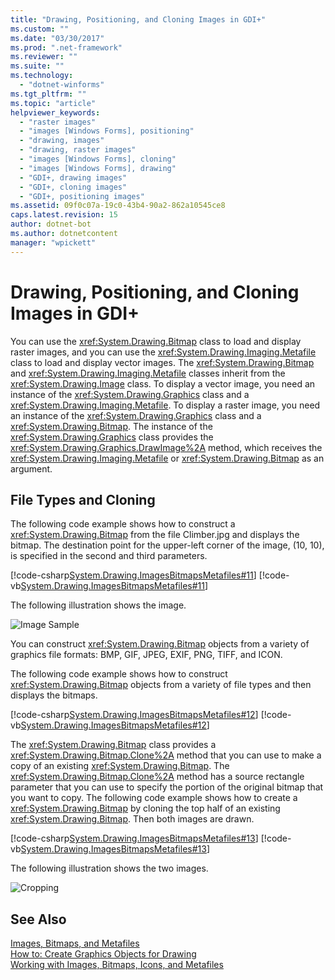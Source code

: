 ```yaml
---
title: "Drawing, Positioning, and Cloning Images in GDI+"
ms.custom: ""
ms.date: "03/30/2017"
ms.prod: ".net-framework"
ms.reviewer: ""
ms.suite: ""
ms.technology: 
  - "dotnet-winforms"
ms.tgt_pltfrm: ""
ms.topic: "article"
helpviewer_keywords: 
  - "raster images"
  - "images [Windows Forms], positioning"
  - "drawing, images"
  - "drawing, raster images"
  - "images [Windows Forms], cloning"
  - "images [Windows Forms], drawing"
  - "GDI+, drawing images"
  - "GDI+, cloning images"
  - "GDI+, positioning images"
ms.assetid: 09f0c07a-19c0-43b4-90a2-862a10545ce8
caps.latest.revision: 15
author: dotnet-bot
ms.author: dotnetcontent
manager: "wpickett"
---
```

# Drawing, Positioning, and Cloning Images in GDI+
You can use the <xref:System.Drawing.Bitmap> class to load and display raster images, and you can use the <xref:System.Drawing.Imaging.Metafile> class to load and display vector images. The <xref:System.Drawing.Bitmap> and <xref:System.Drawing.Imaging.Metafile> classes inherit from the <xref:System.Drawing.Image> class. To display a vector image, you need an instance of the <xref:System.Drawing.Graphics> class and a <xref:System.Drawing.Imaging.Metafile>. To display a raster image, you need an instance of the <xref:System.Drawing.Graphics> class and a <xref:System.Drawing.Bitmap>. The instance of the <xref:System.Drawing.Graphics> class provides the <xref:System.Drawing.Graphics.DrawImage%2A> method, which receives the <xref:System.Drawing.Imaging.Metafile> or <xref:System.Drawing.Bitmap> as an argument.  
  
## File Types and Cloning  
 The following code example shows how to construct a <xref:System.Drawing.Bitmap> from the file Climber.jpg and displays the bitmap. The destination point for the upper-left corner of the image, (10, 10), is specified in the second and third parameters.  
  
 [!code-csharp[System.Drawing.ImagesBitmapsMetafiles#11](../../../../samples/snippets/csharp/VS_Snippets_Winforms/System.Drawing.ImagesBitmapsMetafiles/CS/Class1.cs#11)]
 [!code-vb[System.Drawing.ImagesBitmapsMetafiles#11](../../../../samples/snippets/visualbasic/VS_Snippets_Winforms/System.Drawing.ImagesBitmapsMetafiles/VB/Class1.vb#11)]  
  
 The following illustration shows the image.  
  
 ![Image Sample](../../../../docs/framework/winforms/advanced/media/aboutgdip03-art04.gif "AboutGdip03_Art04")  
  
 You can construct <xref:System.Drawing.Bitmap> objects from a variety of graphics file formats: BMP, GIF, JPEG, EXIF, PNG, TIFF, and ICON.  
  
 The following code example shows how to construct <xref:System.Drawing.Bitmap> objects from a variety of file types and then displays the bitmaps.  
  
 [!code-csharp[System.Drawing.ImagesBitmapsMetafiles#12](../../../../samples/snippets/csharp/VS_Snippets_Winforms/System.Drawing.ImagesBitmapsMetafiles/CS/Class1.cs#12)]
 [!code-vb[System.Drawing.ImagesBitmapsMetafiles#12](../../../../samples/snippets/visualbasic/VS_Snippets_Winforms/System.Drawing.ImagesBitmapsMetafiles/VB/Class1.vb#12)]  
  
 The <xref:System.Drawing.Bitmap> class provides a <xref:System.Drawing.Bitmap.Clone%2A> method that you can use to make a copy of an existing <xref:System.Drawing.Bitmap>. The <xref:System.Drawing.Bitmap.Clone%2A> method has a source rectangle parameter that you can use to specify the portion of the original bitmap that you want to copy. The following code example shows how to create a <xref:System.Drawing.Bitmap> by cloning the top half of an existing <xref:System.Drawing.Bitmap>. Then both images are drawn.  
  
 [!code-csharp[System.Drawing.ImagesBitmapsMetafiles#13](../../../../samples/snippets/csharp/VS_Snippets_Winforms/System.Drawing.ImagesBitmapsMetafiles/CS/Class1.cs#13)]
 [!code-vb[System.Drawing.ImagesBitmapsMetafiles#13](../../../../samples/snippets/visualbasic/VS_Snippets_Winforms/System.Drawing.ImagesBitmapsMetafiles/VB/Class1.vb#13)]  
  
 The following illustration shows the two images.  
  
 ![Cropping](../../../../docs/framework/winforms/advanced/media/aboutgdip03-art05.gif "AboutGdip03_Art05")  
  
## See Also  
 [Images, Bitmaps, and Metafiles](../../../../docs/framework/winforms/advanced/images-bitmaps-and-metafiles.md)   
 [How to: Create Graphics Objects for Drawing](../../../../docs/framework/winforms/advanced/how-to-create-graphics-objects-for-drawing.md)   
 [Working with Images, Bitmaps, Icons, and Metafiles](../../../../docs/framework/winforms/advanced/working-with-images-bitmaps-icons-and-metafiles.md)
